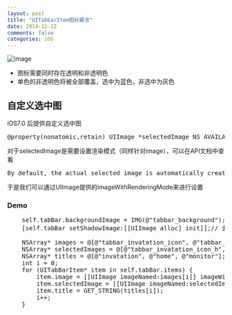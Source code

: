 ```yaml
---
layout: post
title: "UITabbarItem图标要求"
date: 2014-12-22
comments: false
categories: iOS
---
```

![image](http://www.2cto.com/uploadfile/2012/0915/20120915045908604.png)

* 图标需要同时存在透明和非透明色
* 单色的非透明色将被全部覆盖，选中为蓝色，非选中为灰色


## 自定义选中图

iOS7.0 后提供自定义选中图

<pre>
@property(nonatomic,retain) UIImage *selectedImage NS_AVAILABLE_IOS(7_0);
</pre>
对于selectedImage是需要设置渲染模式（同样针对image），可以在API文档中查看
<pre>
By default, the actual selected image is automatically created from the alpha values in the source image. To prevent system coloring, provide images with UIImageRenderingModeAlwaysOriginal.
</pre>

于是我们可以通过UIImage提供的imageWithRenderingMode来进行设置

### Demo

<pre>
    self.tabBar.backgroundImage = IMG(@"tabbar_background");
    [self.tabBar setShadowImage:[[UIImage alloc] init]];// 去除边框

    NSArray* images = @[@"tabbar_invatation_icon", @"tabbar_home_icon", @"tabbar_monitor_icon"];
    NSArray* selectedImages = @[@"tabbar_invatation_icon_h", @"tabbar_home_icon_h", @"tabbar_monitor_icon_h"];
    NSArray* titles = @[@"invatation", @"home", @"monitor"];
    int i = 0;
    for (UITabBarItem* item in self.tabBar.items) {
        item.image = [[UIImage imageNamed:images[i]] imageWithRenderingMode:UIImageRenderingModeAlwaysOriginal];
        item.selectedImage = [[UIImage imageNamed:selectedImages[i]] imageWithRenderingMode:UIImageRenderingModeAlwaysOriginal];
        item.title = GET_STRING(titles[i]);
        i++;
    }
</pre>

